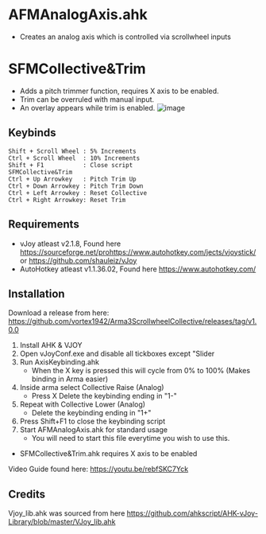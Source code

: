 # AFMAnalogAxis.ahk
* Creates an analog axis which is controlled via scrollwheel inputs
# SFMCollective&Trim
* Adds a pitch trimmer function, requires X axis to be enabled.
* Trim can be overruled with manual input.
* An overlay appears while trim is enabled.
![image](https://github.com/vortex1942/Arma3ScrollwheelCollective/assets/22815407/42e5af8a-f7e3-44e2-b16b-12c9343604a7)


## Keybinds
```
Shift + Scroll Wheel : 5% Increments
Ctrl + Scroll Wheel  : 10% Increments
Shift + F1           : Close script
SFMCollective&Trim
Ctrl + Up Arrowkey   : Pitch Trim Up
Ctrl + Down Arrowkey : Pitch Trim Down
Ctrl + Left Arrowkey : Reset Collective
Ctrl + Right Arrowkey: Reset Trim
```

## Requirements
* vJoy atleast v2.1.8, Found here https://sourceforge.net/prohttps://www.autohotkey.com/jects/vjoystick/ or https://github.com/shauleiz/vJoy
* AutoHotkey atleast v1.1.36.02, Found here https://www.autohotkey.com/

## Installation
Download a release from here: https://github.com/vortex1942/Arma3ScrollwheelCollective/releases/tag/v1.0.0

1. Install AHK & VJOY
2. Open vJoyConf.exe and disable all tickboxes except "Slider
3. Run AxisKeybinding.ahk
    * When the X key is pressed this will cycle from 0% to 100% (Makes binding in Arma easier)
4. Inside arma select Collective Raise (Analog)
    * Press X Delete the keybinding ending in "1-"
5. Repeat with Collective Lower (Analog)
    * Delete the keybinding ending in "1+"
6. Press Shift+F1 to close the keybinding script
7. Start AFMAnalogAxis.ahk for standard usage
    * You will need to start this file everytime you wish to use this.

* SFMCollective&Trim.ahk requires X axis to be enabled
    
Video Guide found here: https://youtu.be/rebfSKC7Yck

## Credits

Vjoy_lib.ahk was sourced from here https://github.com/ahkscript/AHK-vJoy-Library/blob/master/VJoy_lib.ahk
